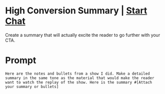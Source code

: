 

# High Conversion Summary | [Start Chat](https://gptcall.net/chat.html?data=%7B%22contact%22%3A%7B%22id%22%3A%220c7f0193-cf8a-4637-91ab-d25bd33b41e7%22%2C%22flow%22%3Atrue%7D%7D)
Create a summary that will actually excite the reader to go further with your CTA.

# Prompt

```
Here are the notes and bullets from a show I did. Make a detailed summary in the same tone as the material that would make the reader want to watch the replay of the show. Here is the summary #[Attach your summary or bullets]
```





